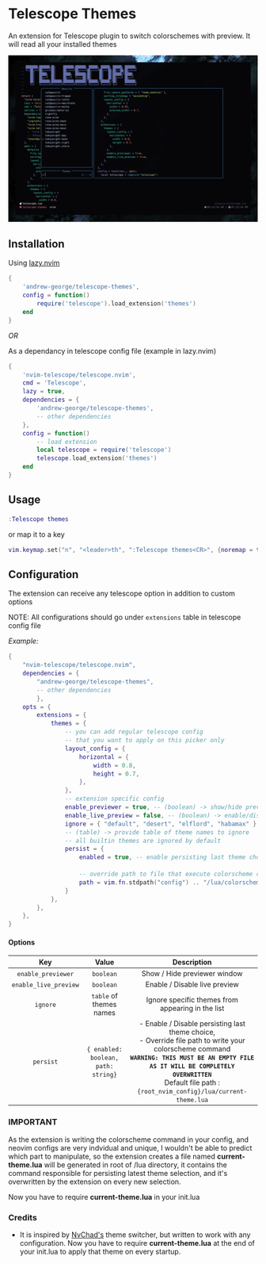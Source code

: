 # Telescope Themes

An extension for Telescope plugin to switch colorschemes with preview. It will read all your installed themes

![demo](assets/demo.png)

## Installation

Using [lazy.nvim](https://github.com/folke/lazy.nvim)

```lua
{
    'andrew-george/telescope-themes',
    config = function()
        require('telescope').load_extension('themes')
    end
}
```

_OR_

As a dependancy in telescope config file (example in lazy.nvim)

```lua
{
    'nvim-telescope/telescope.nvim',
    cmd = 'Telescope',
    lazy = true,
    dependencies = {
        'andrew-george/telescope-themes',
        -- other dependencies
    },
    config = function()
        -- load extension
        local telescope = require('telescope')
        telescope.load_extension('themes')
    end
}
```

## Usage

```lua
:Telescope themes
```

or map it to a key

```lua
vim.keymap.set("n", "<leader>th", ":Telescope themes<CR>", {noremap = true, silent = true, desc = "Theme Switcher"})
```

## Configuration

The extension can receive any telescope option in addition to custom options

NOTE: All configurations should go under `extensions` table in telescope config file

*Example:*
```lua
{
    "nvim-telescope/telescope.nvim",
    dependencies = {
        "andrew-george/telescope-themes",
        -- other dependencies
        },
    opts = {
        extensions = {
            themes = {
                -- you can add regular telescope config
                -- that you want to apply on this picker only
                layout_config = {
                    horizontal = {
                        width = 0.8,
                        height = 0.7,
                    },
                },
                -- extension specific config
                enable_previewer = true, -- (boolean) -> show/hide previewer window
                enable_live_preview = false, -- (boolean) -> enable/disable live preview
                ignore = { "default", "desert", "elflord", "habamax" },
                -- (table) -> provide table of theme names to ignore
                -- all builtin themes are ignored by default
                persist = {
                    enabled = true, -- enable persisting last theme choice

                    -- override path to file that execute colorscheme command
                    path = vim.fn.stdpath("config") .. "/lua/colorscheme.lua" 
                }
            },
        },
    },
}
```
#### Options

|Key|Value|Description|
|:---:|:---:|:---:|
|`enable_previewer`|`boolean`|Show / Hide previewer window
|`enable_live_preview`|`boolean`|Enable / Disable live preview
|`ignore`|`table` of themes names|Ignore specific themes from appearing in the list
|`persist`|`{ enabled: boolean, path: string}`| - Enable / Disable persisting last theme choice,<br> - Override file path to write your colorscheme command <br> **`WARNING: THIS MUST BE AN EMPTY FILE AS IT WILL BE COMPLETELY OVERWRITTEN`** <br>Default file path : `{root_nvim_config}/lua/current-theme.lua`


### IMPORTANT

As the extension is writing the colorscheme command in your config, and neovim configs are very indvidual and unique, I wouldn't be able to predict which part to manipulate,
so the extension creates a file named **current-theme.lua** will be generated in root of /lua directory, it contains the command responsible for persisting latest theme selection, and it's overwritten by the extension on every new selection.

Now you have to require **current-theme.lua** in your init.lua

### Credits

- It is inspired by [NvChad's](https://github.com/NvChad/NvChad) theme switcher, but written to work with any configuration.
  Now you have to require **current-theme.lua** at the end of your init.lua to apply that theme on every startup.
